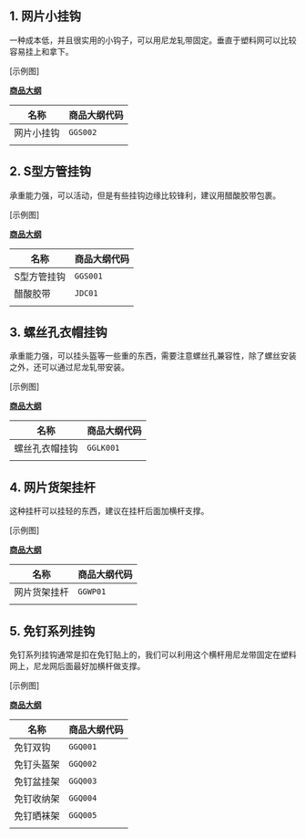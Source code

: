 ## 1. 网片小挂钩

一种成本低，并且很实用的小钩子，可以用尼龙轧带固定。垂直于塑料网可以比较容易挂上和拿下。

[示例图]

**[商品大纲](../商品大纲.md)**

| 名称 | 商品大纲代码 |
| - | - |
| 网片小挂钩 | `GGS002` |
| | |

## 2. S型方管挂钩

承重能力强，可以活动，但是有些挂钩边缘比较锋利，建议用醋酸胶带包裹。

[示例图]

**[商品大纲](../商品大纲.md)**

| 名称 | 商品大纲代码 |
| - | - |
| S型方管挂钩 | `GGS001` |
| 醋酸胶带 | `JDC01` |
| | |

## 3. 螺丝孔衣帽挂钩

承重能力强，可以挂头盔等一些重的东西，需要注意螺丝孔兼容性，除了螺丝安装之外，还可以通过尼龙轧带安装。

[示例图]

**[商品大纲](../商品大纲.md)**

| 名称 | 商品大纲代码 |
| - | - |
| 螺丝孔衣帽挂钩 | `GGLK001` |
| | |

## 4. 网片货架挂杆

这种挂杆可以挂轻的东西，建议在挂杆后面加横杆支撑。

[示例图]

**[商品大纲](../商品大纲.md)**

| 名称 | 商品大纲代码 |
| - | - |
| 网片货架挂杆 | `GGWP01` |
| | |

## 5. 免钉系列挂钩

免钉系列挂钩通常是扣在免钉贴上的，我们可以利用这个横杆用尼龙带固定在塑料网上，尼龙网后面最好加横杆做支撑。

[示例图]

**[商品大纲](../商品大纲.md)**

| 名称 | 商品大纲代码 |
| - | - |
| 免钉双钩 | `GGQ001` |
| 免钉头盔架 | `GGQ002` |
| 免钉盆挂架 | `GGQ003` |
| 免钉收纳架 | `GGQ004` |
| 免钉晒袜架 | `GGQ005` |
| | |
